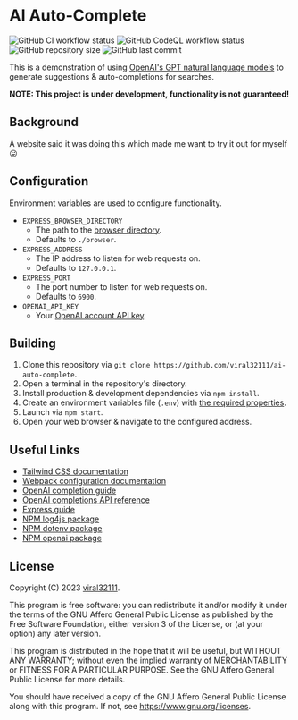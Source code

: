 # AI Auto-Complete

![GitHub CI workflow status](https://img.shields.io/github/actions/workflow/status/viral32111/ai-auto-complete/ci.yml?label=CI)
![GitHub CodeQL workflow status](https://img.shields.io/github/actions/workflow/status/viral32111/ai-auto-complete/codeql.yml?label=CodeQL)
![GitHub repository size](https://img.shields.io/github/repo-size/viral32111/ai-auto-complete?label=Size)
![GitHub last commit](https://img.shields.io/github/last-commit/viral32111/ai-auto-complete?label=Last%20Commit)

This is a demonstration of using [OpenAI's GPT natural language models](https://platform.openai.com/docs/models) to generate suggestions & auto-completions for searches.

**NOTE: This project is under development, functionality is not guaranteed!**

## Background

A website said it was doing this which made me want to try it out for myself 😛

## Configuration

Environment variables are used to configure functionality.

* `EXPRESS_BROWSER_DIRECTORY`
  * The path to the [browser directory](browser/).
  * Defaults to `./browser`.
* `EXPRESS_ADDRESS`
  * The IP address to listen for web requests on.
  * Defaults to `127.0.0.1`.
* `EXPRESS_PORT`
  * The port number to listen for web requests on.
  * Defaults to `6900`.
* `OPENAI_API_KEY`
  * Your [OpenAI account API key](https://platform.openai.com/account/api-keys).

## Building

1. Clone this repository via `git clone https://github.com/viral32111/ai-auto-complete`.
2. Open a terminal in the repository's directory.
3. Install production & development dependencies via `npm install`.
4. Create an environment variables file (`.env`) with [the required properties](#Configuration).
5. Launch via `npm start`.
6. Open your web browser & navigate to the configured address.

## Useful Links

* [Tailwind CSS documentation](https://tailwindcss.com/docs/utility-first)
* [Webpack configuration documentation](https://webpack.js.org/concepts/configuration/)
* [OpenAI completion guide](https://platform.openai.com/docs/guides/completion)
* [OpenAI completions API reference](https://platform.openai.com/docs/api-reference/completions/create?lang=node.js)
* [Express guide](https://expressjs.com/en/guide/routing.html)
* [NPM log4js package](https://www.npmjs.com/package/log4js)
* [NPM dotenv package](https://www.npmjs.com/package/dotenv)
* [NPM openai package](https://www.npmjs.com/package/openai)

## License

Copyright (C) 2023 [viral32111](https://viral32111.com).

This program is free software: you can redistribute it and/or modify
it under the terms of the GNU Affero General Public License as
published by the Free Software Foundation, either version 3 of the
License, or (at your option) any later version.

This program is distributed in the hope that it will be useful,
but WITHOUT ANY WARRANTY; without even the implied warranty of
MERCHANTABILITY or FITNESS FOR A PARTICULAR PURPOSE. See the
GNU Affero General Public License for more details.

You should have received a copy of the GNU Affero General Public License
along with this program. If not, see https://www.gnu.org/licenses.
